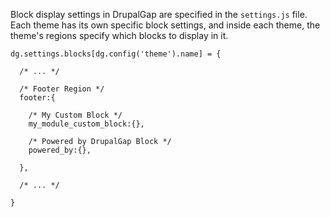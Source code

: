 Block display settings in DrupalGap are specified in the `settings.js` file. Each theme has its own specific block settings, and inside each theme, the theme's regions specify which blocks to display in it.

```
dg.settings.blocks[dg.config('theme').name] = {

  /* ... */

  /* Footer Region */
  footer:{

    /* My Custom Block */
    my_module_custom_block:{},

    /* Powered by DrupalGap Block */
    powered_by:{},

  },

  /* ... */

}
```

